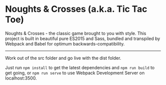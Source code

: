 # Noughts & Crosses (a.k.a. Tic Tac Toe)
Noughts & Crosses  - the classic game brought to you with style. This project is built in beautiful pure ES2015 and Sass, bundled and transpiled by Webpack and Babel for optimum backwards-compatibility.

---

Work out of the src folder and go live with the dist folder.

Just run ```npm install``` to get the latest dependencies and ```npm run build``` to get going, or ```npm run serve``` to use Webpack Development Server on localhost:3500.